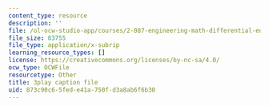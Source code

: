 ```yaml
---
content_type: resource
description: ''
file: /ol-ocw-studio-app/courses/2-087-engineering-math-differential-equations-and-linear-algebra-fall-2014/873c90c65fede41a750fd3a8ab6f6b30_xvTYUnqn2wY.srt
file_size: 83755
file_type: application/x-subrip
learning_resource_types: []
license: https://creativecommons.org/licenses/by-nc-sa/4.0/
ocw_type: OCWFile
resourcetype: Other
title: 3play caption file
uid: 873c90c6-5fed-e41a-750f-d3a8ab6f6b30
---
```

